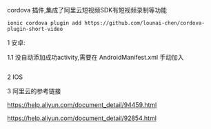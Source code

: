 cordova 插件,集成了阿里云短视频SDK有短视频录制等功能 

``` 
ionic cordova plugin add https://github.com/lounai-chen/cordova-plugin-short-video 
``` 
 

 




1 安卓: 


1.1 没自动添加成功activity,需要在 AndroidManifest.xml 手动加入
``` 

``` 

2 IOS 




3 阿里云的参考链接 

https://help.aliyun.com/document_detail/94459.html 

https://help.aliyun.com/document_detail/92854.html


